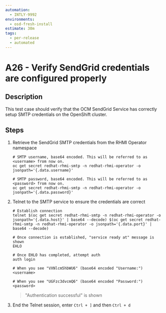 ```yaml
---
automation:
  - INTLY-9992
environments:
  - osd-fresh-install
estimate: 30m
tags:
  - per-release
  - automated
---
```


# A26 - Verify SendGrid credentials are configured properly

## Description

This test case should verify that the OCM SendGrid Service has correctly setup SMTP credentials on the OpenShift cluster.

## Steps

1. Retrieve the SendGrid SMTP credentials from the RHMI Operator namespace

   ```
   # SMTP username, base64 encoded. This will be referred to as <username> from now on.
   oc get secret redhat-rhmi-smtp -n redhat-rhmi-operator -o jsonpath='{.data.username}'

   # SMTP password, base64 encoded. This will be referred to as <password> from now on.
   oc get secret redhat-rhmi-smtp -n redhat-rhmi-operator -o jsonpath='{.data.password}'
   ```

2. Telnet to the SMTP service to ensure the credentials are correct

   ```
   # Establish connection
   telnet $(oc get secret redhat-rhmi-smtp -n redhat-rhmi-operator -o jsonpath='{.data.host}' | base64 --decode) $(oc get secret redhat-rhmi-smtp -n redhat-rhmi-operator -o jsonpath='{.data.port}' | base64 --decode)

   # Once connection is established, "service ready at" message is shown
   EHLO

   # Once EHLO has completed, attempt auth
   auth login

   # When you see "VXNlcm5hbWU6" (base64 encoded "Username:")
   <username>

   # When you see "UGFzc3dvcmQ6" (base64 encoded "Password:")
   <password>
   ```

   > "Authentication successful" is shown

3. End the Telnet session, enter `Ctrl + ]` and then `Ctrl + d`

